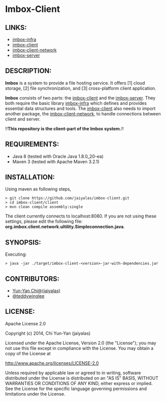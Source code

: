 # Imbox-Client

## LINKS:

* [imbox-infra](https://github.com/jaiyalas/imbox-infra)
* [imbox-client](https://github.com/jaiyalas/imbox-client)
* [imbox-client-network](https://github.com/teddywinglee/imbox-client-network)
* [imbox-server](https://github.com/teddywinglee/imbox-server)

## DESCRIPTION:

**Imbox** is a system to provide a file hosting service. It offers [1] cloud storage, [2] file synchronization, and [3] cross-platform client application.

**Imbox** consists of two parts: the [imbox-client](https://github.com/jaiyalas/imbox-client) and the [imbox-server](https://github.com/teddywinglee/imbox-server). They both require the basic library [imbox-infra](https://github.com/jaiyalas/imbox-infra) which defines and provides essential data structures and tools. The [imbox-client](https://github.com/jaiyalas/imbox-client) also needs to import another package, the [imbox-client-network](https://github.com/teddywinglee/imbox-client-network), to handle connections between client and server.

!!**This repository is the client-part of the Imbox system.**!!

## REQUIREMENTS:

* Java 8 (tested with Oracle Java 1.8.0_20-ea) 
* Maven 3 (tested with Apache Maven 3.2.1)

## INSTALLATION:

Using maven as following steps,

    > git clone https://github.com/jaiyalas/imbox-client.git
    > cd imbox-client/client
    > mvn clean compile assembly:single


The client currently connects to localhost:8080. If you are not using these settings, please edit the following file: **org.imbox.client.network.ultility.Simpleconnection.java**.

## SYNOPSIS:

Executing:

    > java -jar ./target/imbox-client-<version>-jar-with-dependencies.jar

## CONTRIBUTORS:

* [Yun-Yan Chi@(jaiyalas)](https://github.com/jaiyalas)
* [@teddywinglee](https://github.com/teddywinglee)

## LICENSE:

Apache License 2.0

Copyright (c) 2014, Chi Yun-Yan (jaiyalas)

Licensed under the Apache License, Version 2.0 (the "License");
you may not use this file except in compliance with the License.
You may obtain a copy of the License at

<http://www.apache.org/licenses/LICENSE-2.0>

Unless required by applicable law or agreed to in writing, software
distributed under the License is distributed on an "AS IS" BASIS,
WITHOUT WARRANTIES OR CONDITIONS OF ANY KIND, either express or implied.
See the License for the specific language governing permissions and
limitations under the License.
